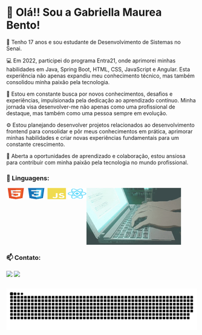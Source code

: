 # 👋 Olá!! Sou a Gabriella Maurea Bento!

🌱 Tenho 17 anos e sou estudante de Desenvolvimento de Sistemas no Senai.

💻 Em 2022, participei do programa Entra21, onde aprimorei minhas habilidades em Java, Spring Boot, HTML, CSS, JavaScript e Angular. Esta experiência não apenas expandiu meu conhecimento técnico, mas também consolidou minha paixão pela tecnologia.

🚀 Estou em constante busca por novos conhecimentos, desafios e experiências, impulsionada pela dedicação ao aprendizado contínuo. Minha jornada visa desenvolver-me não apenas como uma profissional de destaque, mas também como uma pessoa sempre em evolução.

⚙️ Estou planejando desenvolver projetos relacionados ao desenvolvimento frontend para consolidar e pôr meus conhecimentos em prática, aprimorar minhas habilidades e criar novas experiências fundamentais para um constante crescimento.    

💬 Aberta a oportunidades de aprendizado e colaboração, estou ansiosa para contribuir com minha paixão pela tecnologia no mundo profissional.
<!--
**gabibento/gabibento** is a ✨ _special_ ✨ repository because its `README.md` (this file) appears on your GitHub profile.

Here are some ideas to get you started:

- 🔭 I’m currently working on ...
- 🌱 I’m currently learning ...
- 👯 I’m looking to collaborate on ...
- 🤔 I’m looking for help with ...
- 💬 Ask me about ...
- 📫 How to reach me: ...
- 😄 Pronouns: ...
- ⚡ Fun fact: ...
-->
### 🔧 Linguagens:
<div style="display: inline-block;">

 <img align="right" alt="gif" height="150" width="250" src="assets/gifcomputer.gif">

   <img align="center" alt="HTML" height="30" width="50" src="https://raw.githubusercontent.com/devicons/devicon/master/icons/html5/html5-original.svg">
  <img align="center" alt="CSS" height="30" width="50" src="https://raw.githubusercontent.com/devicons/devicon/master/icons/css3/css3-original.svg">
  <img align="center" alt="Js" height="30" width="50" src="https://raw.githubusercontent.com/devicons/devicon/master/icons/javascript/javascript-plain.svg">
  <img align="center" alt="React" height="30" width="50" src="https://raw.githubusercontent.com/devicons/devicon/master/icons/react/react-original.svg">
   
<br>


</div>

  ### 📫 Contato:
 
<div>



  <a href = "mailto:gabimabento@gmail.com"><img align="center" src="https://img.shields.io/badge/Gmail-D14836?style=for-the-badge&logo=gmail&logoColor=white" target="_blank"></a>
  <a href="https://www.linkedin.com/in/gabriella-maurea-bento-b7908a240/" target="_blank"><img align="center" src="https://img.shields.io/badge/-LinkedIn-%230077B5?style=for-the-badge&logo=linkedin&logoColor=white" target="_blank"></a> 

 <br>
  
</div>



<picture>
  <source media="(prefers-color-scheme: dark)" srcset="https://raw.githubusercontent.com/gabibento/gabibento/output/github-contribution-grid-snake-dark.svg">
  <source media="(prefers-color-scheme: light)" srcset="https://raw.githubusercontent.com/gabibento/gabibento/output/github-contribution-grid-snake.svg">
  <img alt="github contribution grid snake animation" src="https://raw.githubusercontent.com/gabibento/gabibento/output/github-contribution-grid-snake.svg">
</picture>
